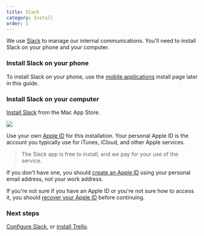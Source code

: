 ```yaml
---
title: Slack
category: Install
order: 1
---
```


We use [Slack](https://slack.com) to manage our internal communications. You'll need to install Slack on your phone and your computer.

### Install Slack on your phone
To install Slack on your phone, use the [mobile applications]() install page later in this guide.

### Install Slack on your computer
[Install Slack](https://itunes.apple.com/nz/app/slack/id803453959?mt=12) from the Mac App Store.

![](//placehold.it/800x600)

Use your own [Apple ID](https://support.apple.com/apple-id) for this installation. Your personal Apple ID is the account you typically use for iTunes, iCloud, and other Apple services.

> The Slack app is free to install, and we pay for your use of the service.

If you don't have one, you should [create an Apple ID](https://support.apple.com/en-us/HT203993) using your personal email address, not your work address.

If you're not sure if you have an Apple ID or you're not sure how to access it, you should [recover your Apple ID](https://support.apple.com/en-nz/HT201354) before continuing.

### Next steps
[Configure Slack](), or [install Trello]().